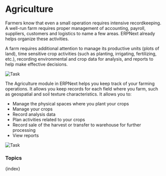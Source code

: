 # Agriculture

Farmers know that even a small operation requires intensive recordkeeping. A well-run farm requires proper management of accounting, payroll, suppliers, customers and logistics to name a few areas. ERPNext already helps organize these activities.

A farm requires additional attention to manage its productive units (plots of land), time sensitive crop activities (such as planting, irrigating, fertilizing, etc.), recording environmental and crop data for analysis, and reports to help make effective decisions.

<img class="screenshot" alt="Task" src="/home/coding_coffee/Work/frappe-bench/apps/erpnext/erpnext/docs/assets/img/agriculture/agri_desk.png">

The Agriculture module in ERPNext helps you keep track of your farming operations. It allows you keep records for each field where you farm, such as geospatial and soil texture characteristics. It allows you to:

* Manage the physical spaces where you plant your crops
* Manage your crops
* Record analysis data
* Plan activities related to your crops
* Record sale of the harvest or transfer to warehouse for further processing
* View reports

<img class="screenshot" alt="Task" src="/home/coding_coffee/Work/frappe-bench/apps/erpnext/erpnext/docs/assets/img/agriculture/agri_doctypes.png">

### Topics

{index}
